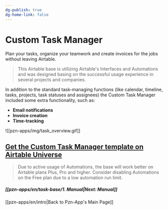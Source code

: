```yaml
---
dg-publish: true
dg-home-link: false
---
```

# Custom Task Manager

Plan your tasks, organize your teamwork and create invoices for the jobs without leaving Airtable.

>This Airtable base is utilizing Airtable's Interfaces and Automations and was designed basing on the successful usage experience in several projects and companies.

In addition to the standard task-managing functions (like calendar, timeline, tasks, projects, task statuses and assignees) the Custom Task Manager included some extra functionality, such as:
- **Email notifications**
- **Invoice creation**
- **Time-tracking**

![[pzn-apps/img/task_overview.gif]]

## [Get the Custom Task Manager template on Airtable Universe](https://www.airtable.com/universe/expq7at18S9rwCsbT/custom-task-manager)

>Due to active usage of Automations, the base will work better on Airtable plans Plus, Pro and higher. Consider disabling Automations on the Free plan due to a low automation run limit.

##### [[pzn-apps/en/task-base/1. Manual|Next: Manual]]

[[pzn-apps/en/intro|Back to Pzn-App's Main Page]]
